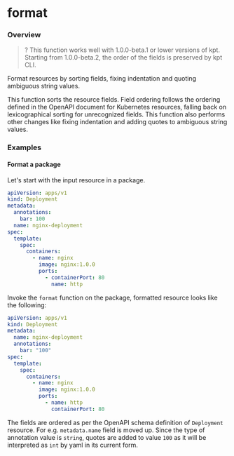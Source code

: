 # format

### Overview

>? This function works well with 1.0.0-beta.1 or lower versions of kpt. Starting
>  from 1.0.0-beta.2, the order of the fields is preserved by kpt CLI.

<!--mdtogo:Short-->

Format resources by sorting fields, fixing indentation and quoting ambiguous string values.

<!--mdtogo-->

<!--mdtogo:Long-->

This function sorts the resource fields. Field ordering follows the
ordering defined in the OpenAPI document for Kubernetes resources,
falling back on lexicographical sorting for unrecognized fields.
This function also performs other changes like fixing indentation and
adding quotes to ambiguous string values.

<!--mdtogo-->

### Examples

<!--mdtogo:Examples-->

#### Format a package

Let's start with the input resource in a package.

```yaml
apiVersion: apps/v1
kind: Deployment
metadata:
  annotations:
    bar: 100
  name: nginx-deployment
spec:
  template:
    spec:
      containers:
        - name: nginx
          image: nginx:1.0.0
          ports:
            - containerPort: 80
              name: http
```

Invoke the `format` function on the package, formatted resource looks like the following:

```yaml
apiVersion: apps/v1
kind: Deployment
metadata:
  name: nginx-deployment
  annotations:
    bar: "100"
spec:
  template:
    spec:
      containers:
        - name: nginx
          image: nginx:1.0.0
          ports:
            - name: http
              containerPort: 80
```

The fields are ordered as per the OpenAPI schema definition of `Deployment` resource. For e.g. `metadata.name` field
is moved up. Since the type of annotation value is `string`, quotes are added to value `100` as it will be interpreted
as `int` by yaml in its current form.

<!--mdtogo-->